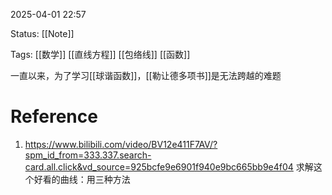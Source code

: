 2025-04-01  22:57

Status: [[Note]]

Tags: [[数学]] [[直线方程]] [[包络线]] [[函数]]

一直以来，为了学习[[球谐函数]]，[[勒让德多项书]]是无法跨越的难题

# Reference
1. https://www.bilibili.com/video/BV12e411F7AV/?spm_id_from=333.337.search-card.all.click&vd_source=925bcfe9e6901f940e9bc665bb9e4f04  求解这个好看的曲线：用三种方法
